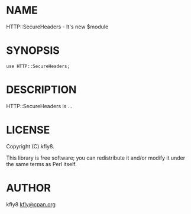 
# NAME

HTTP::SecureHeaders - It's new $module

# SYNOPSIS

    use HTTP::SecureHeaders;

# DESCRIPTION

HTTP::SecureHeaders is ...

# LICENSE

Copyright (C) kfly8.

This library is free software; you can redistribute it and/or modify
it under the same terms as Perl itself.

# AUTHOR

kfly8 <kfly@cpan.org>
